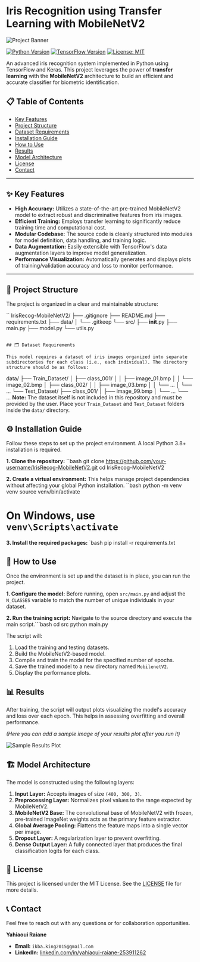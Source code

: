 # Iris Recognition using Transfer Learning with MobileNetV2

![Project Banner](https://user-images.githubusercontent.com/26465436/205796030-51a8767e-a0e2-45e5-a386-a6c38b2537c3.png)

[![Python Version](https://img.shields.io/badge/Python-3.8%2B-blue.svg)](https://www.python.org/)
[![TensorFlow Version](https://img.shields.io/badge/TensorFlow-2.x-orange.svg)](https://www.tensorflow.org/)
[![License: MIT](https://img.shields.io/badge/License-MIT-yellow.svg)](https://opensource.org/licenses/MIT)

An advanced iris recognition system implemented in Python using TensorFlow and Keras. This project leverages the power of **transfer learning** with the **MobileNetV2** architecture to build an efficient and accurate classifier for biometric identification.



## 📋 Table of Contents
- [Key Features](#-key-features)
- [Project Structure](#-project-structure)
- [Dataset Requirements](#-dataset-requirements)
- [Installation Guide](#-installation-guide)
- [How to Use](#-how-to-use)
- [Results](#-results)
- [Model Architecture](#-model-architecture)
- [License](#-license)
- [Contact](#-contact)

---

## ✨ Key Features

-   **High Accuracy:** Utilizes a state-of-the-art pre-trained MobileNetV2 model to extract robust and discriminative features from iris images.
-   **Efficient Training:** Employs transfer learning to significantly reduce training time and computational cost.
-   **Modular Codebase:** The source code is cleanly structured into modules for model definition, data handling, and training logic.
-   **Data Augmentation:** Easily extensible with TensorFlow's data augmentation layers to improve model generalization.
-   **Performance Visualization:** Automatically generates and displays plots of training/validation accuracy and loss to monitor performance.

---

## 📂 Project Structure

The project is organized in a clear and maintainable structure:

``
IrisRecog-MobileNetV2/
├── .gitignore
├── README.md
├── requirements.txt
├── data/
│   └── .gitkeep
└── src/
    ├── __init__.py
    ├── main.py
    ├── model.py
    └── utils.py
```

## 🗂️ Dataset Requirements

This model requires a dataset of iris images organized into separate subdirectories for each class (i.e., each individual). The directory structure should be as follows:

```
data/
├── Train_Dataset/
│   ├── class_001/
│   │   ├── image_01.bmp
│   │   └── image_02.bmp
│   ├── class_002/
│   │   ├── image_03.bmp
│   │   └── ...
│   └── ...
└── Test_Dataset/
    ├── class_001/
    │   ├── image_99.bmp
    │   └── ...
    └── ...
**Note:** The dataset itself is not included in this repository and must be provided by the user. Place your `Train_Dataset` and `Test_Dataset` folders inside the `data/` directory.


## ⚙️ Installation Guide

Follow these steps to set up the project environment. A local Python 3.8+ installation is required.

**1. Clone the repository:**
``bash
git clone https://github.com/your-username/IrisRecog-MobileNetV2.git
cd IrisRecog-MobileNetV2

**2. Create a virtual environment:**
This helps manage project dependencies without affecting your global Python installation.
``bash
python -m venv venv
source venv/bin/activate  
# On Windows, use `venv\Scripts\activate`


**3. Install the required packages:**
`bash
pip install -r requirements.txt



## 🚀 How to Use

Once the environment is set up and the dataset is in place, you can run the project.

**1. Configure the model:**
Before running, open  `src/main.py` and adjust the `N_CLASSES` variable to match the number of unique individuals in your dataset.

**2. Run the training script:**
Navigate to the source directory and execute the main script.```bash
cd src
python main.py


The script will:
1.  Load the training and testing datasets.
2.  Build the MobileNetV2-based model.
3.  Compile and train the model for the specified number of epochs.
4.  Save the trained model to a new directory named `MobilenetV2`.
5.  Display the performance plots.


## 📊 Results

After training, the script will output plots visualizing the model's accuracy and loss over each epoch. This helps in assessing overfitting and overall performance.

*(Here you can add a sample image of your results plot after you run it)*

![Sample Results Plot](https-placeholder-for-your-results.png)



## 🏗️ Model Architecture

The model is constructed using the following layers:

1.  **Input Layer:** Accepts images of size `(400, 300, 3)`.
2.  **Preprocessing Layer:** Normalizes pixel values to the range expected by MobileNetV2.
3.  **MobileNetV2 Base:** The convolutional base of MobileNetV2 with frozen, pre-trained ImageNet weights acts as the primary feature extractor.
4.  **Global Average Pooling:** Flattens the feature maps into a single vector per image.
5.  **Dropout Layer:** A regularization layer to prevent overfitting.
6.  **Dense Output Layer:** A fully connected layer that produces the final classification logits for each class.


## 📜 License

This project is licensed under the MIT License. See the [LICENSE](LICENSE) file for more details.


## 📞 Contact

Feel free to reach out with any questions or for collaboration opportunities.

**Yahiaoui Raiane**
-   **Email:** `ikba.king2015@gmail.com`
-   **LinkedIn:** [linkedin.com/in/yahiaoui-raiane-253911262](https://www.linkedin.com/in/yahiaoui-raiane-253911262/)
